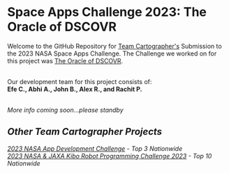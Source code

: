 # Space Apps Challenge 2023: The Oracle of DSCOVR
Welcome to the GitHub Repository for <a href="https://www.spaceappschallenge.org/2023/find-a-team/team-cartographer/?tab=details">Team Cartographer's</a> Submission to the 2023 NASA Space Apps Challenge. The Challenge we worked on for this project was <a href="https://www.spaceappschallenge.org/2023/challenges/develop-the-oracle-of-dscovr/">The Oracle of DSCOVR</a>.<br><br>

Our development team for this project consists of: <br>
<b>Efe C., Abhi A., John B., Alex R., and Rachit P. </b><br><br>

<i>More info coming soon...please standby</b>

## Other Team Cartographer Projects 
<a href="https://github.com/abhi-arya1/cartographerADC23">2023 NASA App Development Challenge</a> - Top 3 Nationwide<br>
<a href="https://github.com/abhi-arya1/Kibo-RPC">2023 NASA & JAXA Kibo Robot Programming Challenge 2023</a> - Top 10 Nationwide
